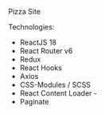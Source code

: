 Pizza Site

Technologies:
 - ReactJS 18
 - React Router v6
 - Redux
 - React Hooks
 - Axios 
 - CSS-Modules / SCSS
 - React Content Loader -
 - Paginate